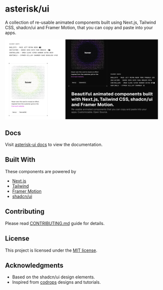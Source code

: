 
# asterisk/ui

A collection of re-usable animated components built using Next.js, Tailwind CSS, shadcn/ui and Framer Motion, that you can copy and paste into your apps.

![hero](apps/www/public/hero.png)

## Docs
Visit [asterisk-ui docs](https://ui.asterisk.uno/docs ) to view the documentation.

## Built With

These components are powered by

- [Next.js](https://nextjs.org/)
- [Tailwind](https://tailwindcss.com/docs/installation)
- [Framer Motion](https://www.framer.com/motion/introduction/)
- [shadcn/ui](https://ui.shadcn.com/)


## Contributing

Please read [CONTRIBUTING.md](CONTRIBUTING.md) guide for details.

## License

This project is licensed under the [MIT license](LICENSE.md).

## Acknowledgments

- Based on the shadcn/ui design elements.
- Inspired from [codrops](https://tympanus.net/codrops/) designs and tutorials.
